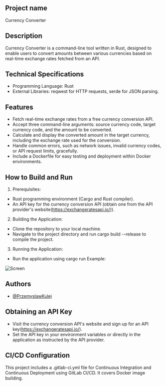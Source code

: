 ## Project name

Currency Converter

## Description

Currency Converter is a command-line tool written in Rust, designed to enable users to convert amounts between various currencies based on real-time exchange rates fetched from an API.

## Technical Specifications

- Programming Language: Rust
- External Libraries: reqwest for HTTP requests, serde for JSON parsing.

## Features

- Fetch real-time exchange rates from a free currency conversion API.
- Accept three command-line arguments: source currency code, target currency code, and the amount to be converted.
- Calculate and display the converted amount in the target currency, including the exchange rate used for the conversion.
- Handle common errors, such as network issues, invalid currency codes, or API request limits, gracefully.
- Include a Dockerfile for easy testing and deployment within Docker environments.

## How to Build and Run

1. Prerequisites:

- Rust programming environment (Cargo and Rust compiler).
- An API key for the currency conversion API (obtain one from the API provider's website(https://exchangeratesapi.io/)).

2. Building the Application:

- Clone the repository to your local machine.
- Navigate to the project directory and run cargo build --release to compile the project.

3. Running the Application:

- Run the application using cargo run
  Example:

![Screen](https://imgur.com/rYKFgsb)

## Authors

- [@PrzemyslawKulej](https://www.github.com/PrzemyslawKulej)

## Obtaining an API Key

- Visit the currency conversion API's website and sign up for an API key(https://exchangeratesapi.io/).
- Set the API key in your environment variables or directly in the application as instructed by the API provider.

## CI/CD Configuration

This project includes a .gitlab-ci.yml file for Continuous Integration and Continuous Deployment using GitLab CI/CD. It covers Docker image building.
